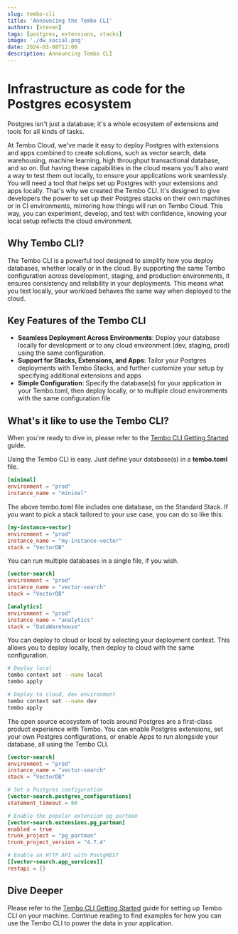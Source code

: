 ```yaml
---
slug: tembo-cli
title: 'Announcing the Tembo CLI'
authors: [steven]
tags: [postgres, extensions, stacks]
image: './dw_social.png'
date: 2024-03-08T12:00
description: Announcing Tembo CLI
---
```


# Infrastructure as code for the Postgres ecosystem

Postgres isn't just a database; it's a whole ecosystem of extensions and tools for all kinds of tasks.

At Tembo Cloud, we've made it easy to deploy Postgres with extensions and apps combined to create solutions, such as vector search, data warehousing, machine learning, high throughput transactional database, and so on. But having these capabilities in the cloud means you'll also want a way to test them out locally, to ensure your applications work seamlessly. You will need a tool that helps set up Postgres with your extensions and apps locally. That's why we created the Tembo CLI. It's designed to give developers the power to set up their Postgres stacks on their own machines or in CI environments, mirroring how things will run on Tembo Cloud. This way, you can experiment, develop, and test with confidence, knowing your local setup reflects the cloud environment.

## Why Tembo CLI?

The Tembo CLI is a powerful tool designed to simplify how you deploy databases, whether locally or in the cloud. By supporting the same Tembo configuration across development, staging, and production environments, it ensures consistency and reliability in your deployments. This means what you test locally, your workload behaves the same way when deployed to the cloud.

## Key Features of the Tembo CLI

- **Seamless Deployment Across Environments**: Deploy your database locally for development or to any cloud environment (dev, staging, prod) using the same configuration.
- **Support for Stacks, Extensions, and Apps**: Tailor your Postgres deployments with Tembo Stacks, and further customize your setup by specifying additional extensions and apps
- **Simple Configuration**: Specify the database(s) for your application in your Tembo.toml, then deploy locally, or to multiple cloud environments with the same configuration file

## What's it like to use the Tembo CLI?

When you're ready to dive in, please refer to the [Tembo CLI Getting Started](https://tembo.io/docs/tembo-cloud/Tembo-CLI/Getting_Started) guide.

Using the Tembo CLI is easy. Just define your database(s) in a **tembo.toml** file.

```toml
[minimal]
environment = "prod"
instance_name = "minimal"
```

The above tembo.toml file includes one database, on the Standard Stack. If you want to pick a stack tailored to your use case, you can do so like this:

```toml
[my-instance-vector]
environment = "prod"
instance_name = "my-instance-vector"
stack = "VectorDB"
```

You can run multiple databases in a single file, if you wish.

```toml
[vector-search]
environment = "prod"
instance_name = "vector-search"
stack = "VectorDB"

[analytics]
environment = "prod"
instance_name = "analytics"
stack = "DataWarehouse"
```

You can deploy to cloud or local by selecting your deployment context. This allows you to deploy locally, then deploy to cloud with the same configuration.

```bash
# Deploy local
tembo context set --name local
tembo apply

# Deploy to cloud, dev environment
tembo context set --name dev
tembo apply
```

The open source ecosystem of tools around Postgres are a first-class product experience with Tembo. You can enable Postgres extensions, set your own Postgres configurations, or enable Apps to run alongside your database, all using the Tembo CLI.

```toml
[vector-search]
environment = "prod"
instance_name = "vector-search"
stack = "VectorDB"

# Set a Postgres configuration
[vector-search.postgres_configurations]
statement_timeout = 60

# Enable the popular extension pg_partman
[vector-search.extensions.pg_partman]
enabled = true
trunk_project = "pg_partman"
trunk_project_version = "4.7.4"

# Enable an HTTP API with PostgREST
[[vector-search.app_services]]
restapi = {}
```

## Dive Deeper

Please refer to the [Tembo CLI Getting Started](https://tembo.io/docs/tembo-cloud/Tembo-CLI/Getting_Started) guide for setting up Tembo CLI on your machine. Continue reading to find examples for how you can use the Tembo CLI to power the data in your application.
